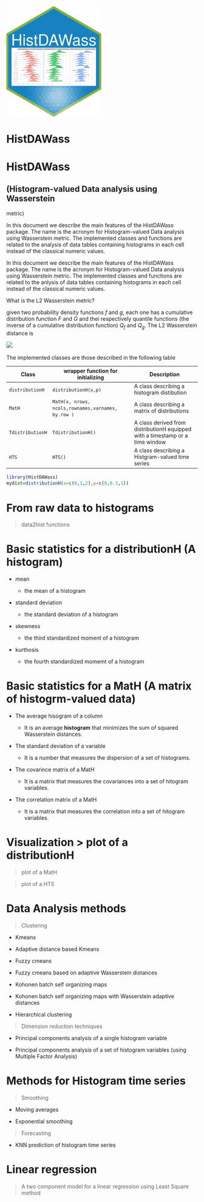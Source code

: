 <!-- README.md is generated from README.Rmd. Please edit that file -->

<img src="HistDAWass_LOGO.png" alt="HistDAWass" width="250">

HistDAWass
==========


# HistDAWass 
## (Histogram-valued Data analysis using Wasserstein
metric)

In this document we describe the main features of the HistDAWass
package. The name is the acronym for Histogram-valued Data analysis
using Wasserstein metric. The implemented classes and functions are
related to the analysis of data tables containing histograms in each
cell instead of the classical numeric values.

In this document we describe the main features of the HistDAWass
package. The name is the acronym for Histogram-valued Data analysis
using Wasserstein metric. The implemented classes and functions are
related to the anlysis of data tables containing histograms in each cell
instead of the classical numeric values.

What is the L2 Wasserstein metric?

given two probability density functions *f* and *g*, each one has a
cumulative distribution function *F* and *G* and thei respectively
quantile functions (the inverse of a cumulative distribution function)
*Q*<sub>*f*</sub> and *Q*<sub>*g*</sub>. The L2 Wasserstein distance is


<img src="https://render.githubusercontent.com/render/math?math={d_W(f,g)=\sqrt{\int_0^1{(Q_f(p) - Q_g(p))^2 dp}}}">


The implemented classes are those described in the following table

| Class            | wrapper function for initializing                  | Description                                                                   |
|------------------|----------------------------------------------------|-------------------------------------------------------------------------------|
| `distributionH`  | `distributionH(x,p)`                               | A class describing a histogram distibution                                    |
| `MatH`           | `MatH(x, nrows, ncols,rownames,varnames, by.row )` | A class describing a matrix of distributions                                  |
| `TdistributionH` | `TdistributionH()`                                 | A class derived from distributionH equipped with a timestamp or a time window |
| `HTS`            | `HTS()`                                            | A class describing a Histgram-valued time series                              |

``` r
library(HistDAWass)
mydist=distributionH(x=c(0,1,2),p=c(0,0.3,1))
```

# From raw data to histograms

> data2hist functions

# Basic statistics for a distributionH (A histogram)

-   mean  
    + the mean of a histogram

-   standard deviation  
    + the standard deviation of a histogram

-   skewness

    -   the third standardized moment of a histogram

-   kurthosis

    -   the fourth standardized momemt of a histogram

# Basic statistics for a MatH (A matrix of histogrm-valued data)

-   The average hisogram of a column  
    + It is an average **histogram** that minimizes the sum of squared
    Wasserstein distances.

-   The standard deviation of a variable  
    + It is a number that measures the dispersion of a set of
    histograms.

-   The covarince matrix of a MatH  
    + It is a matrix that measures the covariances into a set of
    hitogram variables.

-   The correlation matrix of a MatH  
    + It is a matrix that measures the correlation into a set of
    hitogram variables.

# Visualization \> plot of a distributionH

> plot of a MatH

> plot of a HTS

# Data Analysis methods

> Clustering

-   Kmeans

-   Adaptive distance based Kmeans

-   Fuzzy cmeans

-   Fuzzy cmeans based on adaptive Wasserstein distances

-   Kohonen batch self organizing maps

-   Kohonen batch self organizing maps with Wasserstein adaptive
    distances

-   Hierarchical clustering

> Dimension reduction techniques

-   Principal components analysis of a single histogram variable

-   Principal components analysis of a set of histogram variables (using
    Multiple Factor Analysis)

# Methods for Histogram time series

> Smoothing

-   Moving averages

-   Exponential smoothing

> Forecasting

-   KNN prediction of histogram time series

# Linear regression

> A two component model for a linear regression using Least Square
> method
